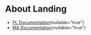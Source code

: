 # About Landing

- [PL Documentation](pl/){nullable="true"}
- [MA Documentation](ma/){nullable="true"}
